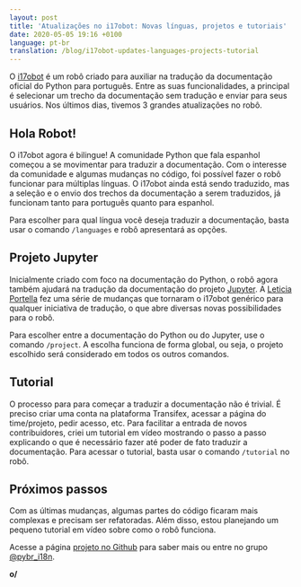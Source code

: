 ```yaml
---
layout: post
title: 'Atualizações no i17obot: Novas línguas, projetos e tutoriais'
date: 2020-05-05 19:16 +0100
language: pt-br
translation: /blog/i17obot-updates-languages-projects-tutorial
---
```

O [i17obot](https://github.com/rougeth/i17obot/) é um robô criado para auxiliar na tradução da documentação oficial do Python para português. Entre as suas funcionalidades, a principal é selecionar um trecho da documentação sem tradução e enviar para seus usuários. Nos últimos dias, tivemos 3 grandes atualizações no robô.

## Hola Robot!

O i17obot agora é bilingue! A comunidade Python que fala espanhol começou a se movimentar para traduzir a documentação. Com o interesse da comunidade e algumas mudanças no código, foi possível fazer o robô funcionar para múltiplas línguas. O i17obot ainda está sendo traduzido, mas a seleção e o envio dos trechos da documentação a serem traduzidos, já funcionam tanto para português quanto para espanhol.

Para escolher para qual língua você deseja traduzir a documentação, basta usar o comando `/languages` e robô apresentará as opções.

## Projeto Jupyter

Inicialmente criado com foco na documentação do Python, o robô agora também ajudará na tradução da documentação do projeto [Jupyter](https://jupyter.org/). A [Leticia Portella](https://leportella.com/) fez uma série de mudanças que tornaram o i17obot genérico para qualquer iniciativa de tradução, o que abre diversas novas possibilidades para o robô.

Para escolher entre a documentação do Python ou do Jupyter, use o comando `/project`. A escolha funciona de forma global, ou seja, o projeto escolhido será considerado em todos os outros comandos.

## Tutorial

O processo para para começar a traduzir a documentação não é trivial. É preciso criar uma conta na plataforma Transifex, acessar a página do time/projeto, pedir acesso, etc. Para facilitar a entrada de novos contribuidores, criei um tutorial em vídeo mostrando o passo a passo explicando o que é necessário fazer até poder de fato traduzir a documentação. Para acessar o tutorial, basta usar o comando `/tutorial` no robô.

## Próximos passos

Com as últimas mudanças, algumas partes do código ficaram mais complexas e precisam ser refatoradas. Além disso, estou planejando um pequeno tutorial em vídeo sobre como o robô funciona.

Acesse a página [projeto no Github](https://github.com/rougeth/i17obot/) para saber mais ou entre no grupo [@pybr_i18n](https://t.me/pybr_i18n).

**o/**

